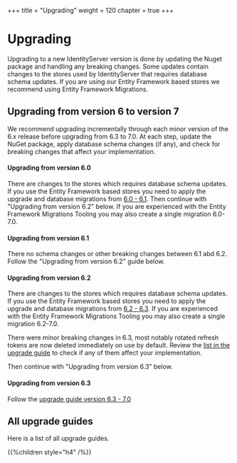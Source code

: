 +++
title = "Upgrading"
weight = 120
chapter = true
+++

# Upgrading

Upgrading to a new IdentityServer version is done by updating the Nuget package and handling any breaking
changes. Some updates contain changes to the stores used by IdentityServer that requires database
schema updates. If you are using our Entity Framework based stores we recommend using Entity Framework
Migrations.

## Upgrading from version 6 to version 7
We recommend upgrading incrementally through each minor version of the 6.x release before upgrading from
6.3 to 7.0. At each step, update the NuGet package, apply database schema changes (if any), and check for
breaking changes that affect your implementation.

#### Upgrading from version 6.0
There are changes to the stores which requires database schema updates. If you use the Entity Framework
based stores you need to apply the upgrade and database migrations from [6.0 - 6.1](v6.0_to_v6.1). Then
continue with "Upgrading from version 6.2" below. If you are experienced with the Entity Framework
Migrations Tooling you may also create a single migration 6.0-7.0.

#### Upgrading from version 6.1
There no schema changes or other breaking changes between 6.1 abd 6.2. Follow the "Upgrading from
version 6.2" guide below.

#### Upgrading from version 6.2
There are changes to the stores which requires database schema updates. If you use the Entity Framework
based stores you need to apply the upgrade and database migrations from [6.2 - 6.3](v6.2_to_v6.3). If you
are experienced with the Entity Framework Migrations Tooling you may also create a single migration
6.2-7.0.

There were minor breaking changes in 6.3, most notably rotated refresh tokens are now deleted immediately
on use by default. Review the [list in the upgrade guide](v6.2_to_v6.3#step-4-breaking-changes) to check
if any of them affect your implementation.

Then continue with "Upgrading from version 6.3" below.

#### Upgrading from version 6.3
Follow the [upgrade guide version 6.3 - 7.0](v6.3_to_v7.0)

## All upgrade guides
Here is a list of all upgrade guides.

{{%children style="h4" /%}}
